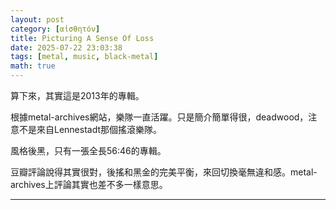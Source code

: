 ```yaml
---
layout: post
category: [αἰσθητόν]
title: Picturing A Sense Of Loss
date: 2025-07-22 23:03:38
tags: [metal, music, black-metal]
math: true
---
```


算下來，其實這是2013年的專輯。

根據metal-archives網站，樂隊一直活躍。只是簡介簡單得很，deadwood，注意不是來自Lennestadt那個搖滾樂隊。

風格後黑，只有一張全長56:46的專輯。

豆瓣評論說得其實很對，後搖和黑金的完美平衡，來回切換毫無違和感。metal-archives上評論其實也差不多一樣意思。





--------




